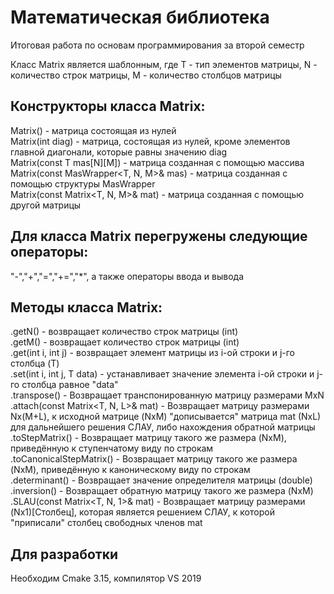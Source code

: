 # Математическая библиотека 
Итоговая работа по основам программирования за второй семестр  

Класс Matrix является шаблонным, где T - тип элементов матрицы, N - количество строк матрицы, M - количество столбцов матрицы
## Конструкторы класса Matrix:
Matrix() - матрица состоящая из нулей  
Matrix(int diag) - матрица, состоящая из нулей, кроме элементов главной диагонали, которые равны значению diag  
Matrix(const T mas[N][M]) - матрица созданная с помощью массива  
Matrix(const MasWrapper<T, N, M>& mas) - матрица созданная с помощью структуры MasWrapper  
Matrix(const Matrix<T, N, M>& mat) - матрица созданная с помощью другой матрицы

## Для класса Matrix перегружены следующие операторы:
"-","+","=","+=","*", а также операторы ввода и вывода

## Методы класса Matrix:
.getN() - возвращает количество строк матрицы (int)  
.getM() - возвращает количество строк матрицы (int)  
.get(int i, int j) - возвращает элемент матрицы из i-ой строки и j-го столбца (T)  
.set(int i, int j, T data) - устанавливает значение элемента i-ой строки и j-го столбца равное "data"  
.transpose() - Возвращает транспонированную матрицу размерами MxN  
.attach(const Matrix<T, N, L>& mat) - Возвращает матрицу размерами Nx(M+L), к исходной матрице (NxM) "дописывается" матрица mat (NxL) для дальнейшего решения СЛАУ, либо нахождения обратной матрицы  
.toStepMatrix() - Возвращает матрицу такого же размера (NxM), приведённую к ступенчатому виду по строкам  
.toCanonicalStepMatrix() - Возвращает матрицу такого же размера (NxM), приведённую к каноническому виду по строкам  
.determinant() - Возвращает значение определителя матрицы (double)  
.inversion() - Возвращает обратную матрицу такого же размера (NxM)  
.SLAU(const Matrix<T, N, 1>& mat) - Возвращает матрицу размерами (Nx1)[Столбец], которая является решением СЛАУ, к которой "приписали" столбец свободных членов mat

## Для разработки  
Необходим Cmake 3.15, компилятор VS 2019  